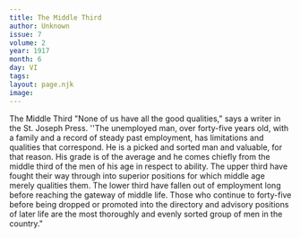 ```yaml
---
title: The Middle Third
author: Unknown
issue: 7
volume: 2
year: 1917
month: 6
day: VI
tags:
layout: page.njk
image:
---
```

The Middle Third   "None of us have all the good qualities," says a writer in the St. Joseph Press. ''The unemployed man, over forty-five years old, with a family and a record of steady past employment, has limitations and qualities that correspond. He is a picked and sorted man and valuable, for that reason. His grade is of the average and he comes chiefly from the middle third of the men of his age in respect to ability. The upper third have fought their way through into superior positions for which middle age merely qualities them. The lower third have fallen out of employment long before reaching the gateway of middle life. Those who continue to forty-five before being dropped or promoted into the directory and advisory positions of later life are the most thoroughly and evenly sorted group of men in the country."   




